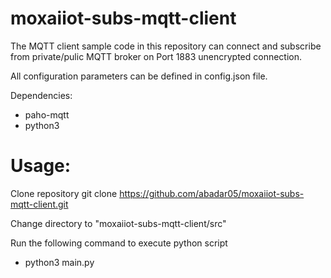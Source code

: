 # moxaiiot-subs-mqtt-client
The MQTT client sample code in this repository can connect and subscribe from private/pulic MQTT broker on Port 1883 unencrypted connection.

All configuration parameters can be defined in config.json file. 

Dependencies:
- paho-mqtt
- python3 

# Usage:

Clone repository 
git clone https://github.com/abadar05/moxaiiot-subs-mqtt-client.git

Change directory to "moxaiiot-subs-mqtt-client/src"

Run the following command to execute python script
- python3 main.py



